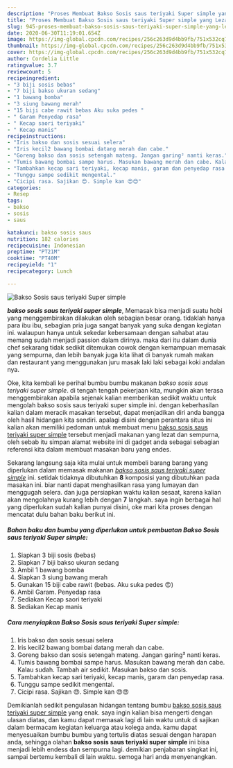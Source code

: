 ```yaml
---
description: "Proses Membuat Bakso Sosis saus teriyaki Super simple yang Lezat"
title: "Proses Membuat Bakso Sosis saus teriyaki Super simple yang Lezat"
slug: 945-proses-membuat-bakso-sosis-saus-teriyaki-super-simple-yang-lezat
date: 2020-06-30T11:19:01.654Z
image: https://img-global.cpcdn.com/recipes/256c263d9d4bb9fb/751x532cq70/bakso-sosis-saus-teriyaki-super-simple-foto-resep-utama.jpg
thumbnail: https://img-global.cpcdn.com/recipes/256c263d9d4bb9fb/751x532cq70/bakso-sosis-saus-teriyaki-super-simple-foto-resep-utama.jpg
cover: https://img-global.cpcdn.com/recipes/256c263d9d4bb9fb/751x532cq70/bakso-sosis-saus-teriyaki-super-simple-foto-resep-utama.jpg
author: Cordelia Little
ratingvalue: 3.7
reviewcount: 5
recipeingredient:
- "3 biji sosis bebas"
- "7 biji bakso ukuran sedang"
- "1 bawang bomba"
- "3 siung bawang merah"
- "15 biji cabe rawit bebas Aku suka pedes "
- " Garam Penyedap rasa"
- " Kecap saori teriyaki"
- " Kecap manis"
recipeinstructions:
- "Iris bakso dan sosis sesuai selera"
- "Iris kecil2 bawang bombai datang merah dan cabe."
- "Goreng bakso dan sosis setengah mateng. Jangan garing² nanti keras."
- "Tumis bawang bombai sampe harus. Masukan bawang merah dan cabe. Kalau sudah. Tambah air sedikit. Masukan bakso dan sosis."
- "Tambahkan kecap sari teriyaki, kecap manis, garam dan penyedap rasa."
- "Tunggu sampe sedikit mengental."
- "Cicipi rasa. Sajikan 😍. Simple kan 😍😍"
categories:
- Resep
tags:
- bakso
- sosis
- saus

katakunci: bakso sosis saus 
nutrition: 182 calories
recipecuisine: Indonesian
preptime: "PT21M"
cooktime: "PT40M"
recipeyield: "1"
recipecategory: Lunch

---
```



![Bakso Sosis saus teriyaki Super simple](https://img-global.cpcdn.com/recipes/256c263d9d4bb9fb/751x532cq70/bakso-sosis-saus-teriyaki-super-simple-foto-resep-utama.jpg)

<b><i>bakso sosis saus teriyaki super simple</i></b>, Memasak bisa menjadi suatu hobi yang menggembirakan dilakukan oleh sebagian besar orang. tidaklah hanya para ibu ibu, sebagian pria juga sangat banyak yang suka dengan kegiatan ini. walaupun hanya untuk sekedar kebersamaan dengan sahabat atau memang sudah menjadi passion dalam dirinya. maka dari itu dalam dunia chef sekarang tidak sedikit ditemukan cowok dengan kemampuan memasak yang sempurna, dan lebih banyak juga kita lihat di banyak rumah makan dan restaurant yang menggunakan juru masak laki laki sebagai koki andalan nya.



Oke, kita kembali ke perihal bumbu bumbu makanan <i>bakso sosis saus teriyaki super simple</i>. di tengah tengah pekerjaan kita, mungkin akan terasa menggembirakan apabila sejenak kalian memberikan sedikit waktu untuk mengolah bakso sosis saus teriyaki super simple ini. dengan keberhasilan kalian dalam meracik masakan tersebut, dapat menjadikan diri anda bangga oleh hasil hidangan kita sendiri. apalagi disini dengan perantara situs ini kalian akan memiliki pedoman untuk membuat menu <u>bakso sosis saus teriyaki super simple</u> tersebut menjadi makanan yang lezat dan sempurna, oleh sebab itu simpan alamat website ini di gadget anda sebagai sebagian referensi kita dalam membuat masakan baru yang endes.


Sekarang langsung saja kita mulai untuk membeli barang barang yang diperlukan dalam memasak makanan <u><i>bakso sosis saus teriyaki super simple</i></u> ini. setidak tidaknya dibutuhkan <b>8</b> komposisi yang dibutuhkan pada masakan ini. biar nanti dapat menghasilkan rasa yang lumayan dan menggugah selera. dan juga persiapkan waktu kalian sesaat, karena kalian akan mengolahnya kurang lebih dengan <b>7</b> langkah. saya ingin berbagai hal yang diperlukan sudah kalian punyai disini, oke mari kita proses dengan mencatat dulu bahan baku berikut ini.

<!--inarticleads1-->

##### Bahan baku dan bumbu yang diperlukan untuk pembuatan Bakso Sosis saus teriyaki Super simple:

1. Siapkan 3 biji sosis (bebas)
1. Siapkan 7 biji bakso ukuran sedang
1. Ambil 1 bawang bomba
1. Siapkan 3 siung bawang merah
1. Gunakan 15 biji cabe rawit (bebas. Aku suka pedes 😍)
1. Ambil  Garam. Penyedap rasa
1. Sediakan  Kecap saori teriyaki
1. Sediakan  Kecap manis




<!--inarticleads2-->

##### Cara menyiapkan Bakso Sosis saus teriyaki Super simple:

1. Iris bakso dan sosis sesuai selera
1. Iris kecil2 bawang bombai datang merah dan cabe.
1. Goreng bakso dan sosis setengah mateng. Jangan garing² nanti keras.
1. Tumis bawang bombai sampe harus. Masukan bawang merah dan cabe. Kalau sudah. Tambah air sedikit. Masukan bakso dan sosis.
1. Tambahkan kecap sari teriyaki, kecap manis, garam dan penyedap rasa.
1. Tunggu sampe sedikit mengental.
1. Cicipi rasa. Sajikan 😍. Simple kan 😍😍




Demikianlah sedikit pengulasan hidangan tentang bumbu <u>bakso sosis saus teriyaki super simple</u> yang enak. saya ingin kalian bisa mengerti dengan ulasan diatas, dan kamu dapat memasak lagi di lain waktu untuk di sajikan dalam bermacam kegiatan keluarga atau kolega anda. kamu dapat menyesuaikan bumbu bumbu yang tertulis diatas sesuai dengan harapan anda, sehingga olahan <b>bakso sosis saus teriyaki super simple</b> ini bisa menjadi lebih endess dan sempurna lagi. demikian penjabaran singkat ini, sampai bertemu kembali di lain waktu. semoga hari anda menyenangkan.
